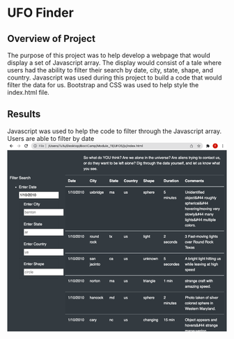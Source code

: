 # **UFO Finder**

## **Overview of Project**

The purpose of this project was to help develop a webpage that would display a set of Javascript array. The display would consist of a tale where users had the ability to filter their search by date, city, state, shape, and country. Javascript was used during this project to build a code that would filter the data for us. Bootstrap and CSS was used to help style the index.html file. 

## **Results**
Javascript was used to help the code to filter through the Javascript array. Users are able to filter by date ![date](https://github.com/tutran90/UFOS/blob/main/Search_date.png)